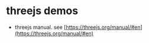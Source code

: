 # threejs demos

- threejs manual. see [https://threejs.org/manual/#en](https://threejs.org/manual/#en)